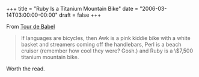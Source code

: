 +++
title = "Ruby Is a Titanium Mountain Bike"
date = "2006-03-14T03:00:00-00:00"
draft = false
+++

From [Tour de
Babel](http://www.cabochon.com/~stevey/blog-rants/tour-de-babel.html)

<blockquote>
If languages are bicycles, then Awk is a pink kiddie bike with a white
basket and streamers coming off the handlebars, Perl is a beach cruiser
(remember how cool they were? Gosh.) and Ruby is a \$7,500 titanium
mountain bike.

</blockquote>
Worth the read.

